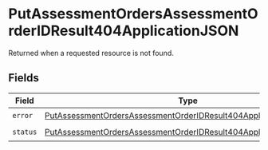 # PutAssessmentOrdersAssessmentOrderIDResult404ApplicationJSON

Returned when a requested resource is not found.


## Fields

| Field                                                                                                                                                               | Type                                                                                                                                                                | Required                                                                                                                                                            | Description                                                                                                                                                         |
| ------------------------------------------------------------------------------------------------------------------------------------------------------------------- | ------------------------------------------------------------------------------------------------------------------------------------------------------------------- | ------------------------------------------------------------------------------------------------------------------------------------------------------------------- | ------------------------------------------------------------------------------------------------------------------------------------------------------------------- |
| `error`                                                                                                                                                             | [PutAssessmentOrdersAssessmentOrderIDResult404ApplicationJSONError](../../models/operations/putassessmentordersassessmentorderidresult404applicationjsonerror.md)   | :heavy_check_mark:                                                                                                                                                  | N/A                                                                                                                                                                 |
| `status`                                                                                                                                                            | [PutAssessmentOrdersAssessmentOrderIDResult404ApplicationJSONStatus](../../models/operations/putassessmentordersassessmentorderidresult404applicationjsonstatus.md) | :heavy_check_mark:                                                                                                                                                  | N/A                                                                                                                                                                 |